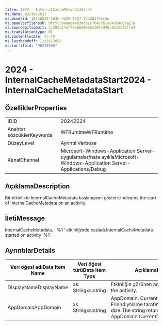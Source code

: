 ```yaml
---
title: 2024 - InternalCacheMetadataStart
ms.date: 03/30/2017
ms.assetid: 18758528-6d3b-4d25-9427-12d2d3f4ec4e
ms.openlocfilehash: bfc5530aaace493dcbec7848d61e84d006d7a21e
ms.sourcegitcommit: bc293b14af795e0e999e3304dd40c0222cf2ffe4
ms.translationtype: MT
ms.contentlocale: tr-TR
ms.lasthandoff: 11/26/2020
ms.locfileid: "96294566"
---
```

# <a name="2024---internalcachemetadatastart"></a><span data-ttu-id="1db18-102">2024 - InternalCacheMetadataStart</span><span class="sxs-lookup"><span data-stu-id="1db18-102">2024 - InternalCacheMetadataStart</span></span>

## <a name="properties"></a><span data-ttu-id="1db18-103">Özellikler</span><span class="sxs-lookup"><span data-stu-id="1db18-103">Properties</span></span>  
  
|||  
|-|-|  
|<span data-ttu-id="1db18-104">ID</span><span class="sxs-lookup"><span data-stu-id="1db18-104">ID</span></span>|<span data-ttu-id="1db18-105">2024</span><span class="sxs-lookup"><span data-stu-id="1db18-105">2024</span></span>|  
|<span data-ttu-id="1db18-106">Anahtar sözcükler</span><span class="sxs-lookup"><span data-stu-id="1db18-106">Keywords</span></span>|<span data-ttu-id="1db18-107">WFRuntime</span><span class="sxs-lookup"><span data-stu-id="1db18-107">WFRuntime</span></span>|  
|<span data-ttu-id="1db18-108">Düzey</span><span class="sxs-lookup"><span data-stu-id="1db18-108">Level</span></span>|<span data-ttu-id="1db18-109">Ayrıntılı</span><span class="sxs-lookup"><span data-stu-id="1db18-109">Verbose</span></span>|  
|<span data-ttu-id="1db18-110">Kanal</span><span class="sxs-lookup"><span data-stu-id="1db18-110">Channel</span></span>|<span data-ttu-id="1db18-111">Microsoft-Windows-Application Server-uygulamalar/hata ayıkla</span><span class="sxs-lookup"><span data-stu-id="1db18-111">Microsoft-Windows-Application Server-Applications/Debug</span></span>|  
  
## <a name="description"></a><span data-ttu-id="1db18-112">Açıklama</span><span class="sxs-lookup"><span data-stu-id="1db18-112">Description</span></span>  

 <span data-ttu-id="1db18-113">Bir etkinlikte InternalCacheMetadata başlangıcını gösterir.</span><span class="sxs-lookup"><span data-stu-id="1db18-113">Indicates the start of InternalCacheMetadata on an activity.</span></span>  
  
## <a name="message"></a><span data-ttu-id="1db18-114">İleti</span><span class="sxs-lookup"><span data-stu-id="1db18-114">Message</span></span>  

 <span data-ttu-id="1db18-115">InternalCacheMetadata, ' %1 ' etkinliğinde başladı.</span><span class="sxs-lookup"><span data-stu-id="1db18-115">InternalCacheMetadata started on activity '%1'.</span></span>  
  
## <a name="details"></a><span data-ttu-id="1db18-116">Ayrıntılar</span><span class="sxs-lookup"><span data-stu-id="1db18-116">Details</span></span>  
  
|<span data-ttu-id="1db18-117">Veri öğesi adı</span><span class="sxs-lookup"><span data-stu-id="1db18-117">Data Item Name</span></span>|<span data-ttu-id="1db18-118">Veri öğesi türü</span><span class="sxs-lookup"><span data-stu-id="1db18-118">Data Item Type</span></span>|<span data-ttu-id="1db18-119">Açıklama</span><span class="sxs-lookup"><span data-stu-id="1db18-119">Description</span></span>|  
|--------------------|--------------------|-----------------|  
|<span data-ttu-id="1db18-120">DisplayName</span><span class="sxs-lookup"><span data-stu-id="1db18-120">DisplayName</span></span>|<span data-ttu-id="1db18-121">xs: String</span><span class="sxs-lookup"><span data-stu-id="1db18-121">xs:string</span></span>|<span data-ttu-id="1db18-122">Etkinliğin görünen adı.</span><span class="sxs-lookup"><span data-stu-id="1db18-122">The display name of the activity.</span></span>|  
|<span data-ttu-id="1db18-123">AppDomain</span><span class="sxs-lookup"><span data-stu-id="1db18-123">AppDomain</span></span>|<span data-ttu-id="1db18-124">xs: String</span><span class="sxs-lookup"><span data-stu-id="1db18-124">xs:string</span></span>|<span data-ttu-id="1db18-125">AppDomain. CurrentDomain. FriendlyName tarafından döndürülen dize.</span><span class="sxs-lookup"><span data-stu-id="1db18-125">The string returned by AppDomain.CurrentDomain.FriendlyName.</span></span>|
